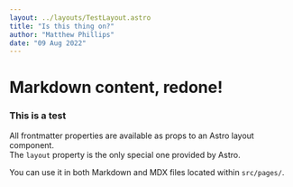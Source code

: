 ```yaml
---
layout: ../layouts/TestLayout.astro
title: "Is this thing on?"
author: "Matthew Phillips"
date: "09 Aug 2022"
---
```


# Markdown content, redone!

### This is a test
All frontmatter properties are available as props to an Astro layout component. \
The `layout` property is the only special one provided by Astro.

You can use it in both Markdown and MDX files located within `src/pages/`.